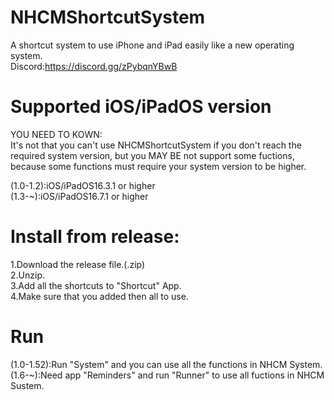 # NHCMShortcutSystem
A shortcut system to use iPhone and iPad easily like a new operating system.  
Discord:https://discord.gg/zPybqnYBwB  
# Supported iOS/iPadOS version  
YOU NEED TO KOWN:  
It's not that you can't use NHCMShortcutSystem if you don't reach the required system version, but you MAY BE not support some fuctions, because some functions must require your system version to be higher.  
  
(1.0-1.2):iOS/iPadOS16.3.1 or higher  
(1.3-~):iOS/iPadOS16.7.1 or higher  
# Install from release:
1.Download the release file.(.zip)  
2.Unzip.  
3.Add all the shortcuts to "Shortcut" App.  
4.Make sure that you added then all to use.  
# Run  
(1.0-1.52):Run "System" and you can use all the functions in NHCM System.  
(1.6-~):Need app "Reminders" and run "Runner" to use all fuctions in NHCM Sustem.
